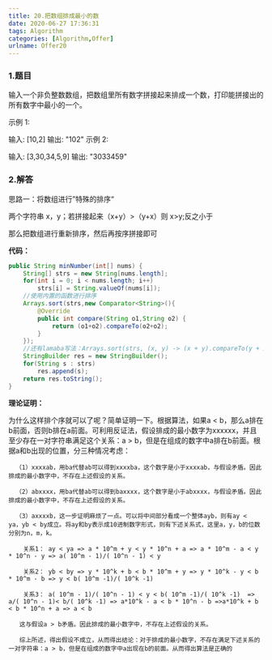```yaml
---
title: 20.把数组排成最小的数
date: 2020-06-27 17:36:31
tags: Algorithm
categories: [Algorithm,Offer]
urlname: Offer20
---
```


### 1.题目

输入一个非负整数数组，把数组里所有数字拼接起来排成一个数，打印能拼接出的所有数字中最小的一个。

示例 1:

输入: [10,2]
输出: "102"
示例 2:

输入: [3,30,34,5,9]
输出: "3033459"



### 2.解答

思路一：将数组进行”特殊的排序“

两个字符串 x，y；若拼接起来（x+y）>（y+x）则 x>y;反之小于

那么把数组进行重新排序，然后再按序拼接即可

**代码：**

```java
public String minNumber(int[] nums) {
    String[] strs = new String[nums.length];
    for(int i = 0; i < nums.length; i++)
        strs[i] = String.valueOf(nums[i]);
    //使用内置的函数进行排序
    Arrays.sort(strs,new Comparator<String>(){
        @Override
        public int compare(String o1,String o2) {
            return (o1+o2).compareTo(o2+o2);
        }
    });
    //还有lamaba写法：Arrays.sort(strs, (x, y) -> (x + y).compareTo(y + x));
    StringBuilder res = new StringBuilder();
    for(String s : strs)
        res.append(s);
    return res.toString();
}
```

**理论证明：**

为什么这样排个序就可以了呢？简单证明一下。根据算法，如果a < b，那么a排在b前面，否则b排在a前面。可利用反证法，假设排成的最小数字为xxxxxx，并且至少存在一对字符串满足这个关系：a > b，但是在组成的数字中a排在b前面。根据a和b出现的位置，分三种情况考虑：

```
  （1）xxxxab，用ba代替ab可以得到xxxxba，这个数字是小于xxxxab，与假设矛盾。因此排成的最小数字中，不存在上述假设的关系。

  （2）abxxxx，用ba代替ab可以得到baxxxx，这个数字是小于abxxxx，与假设矛盾。因此排成的最小数字中，不存在上述假设的关系。

  （3）axxxxb，这一步证明麻烦了一点。可以将中间部分看成一个整体ayb，则有ay < ya，yb < by成立。将ay和by表示成10进制数字形式，则有下述关系式，这里a，y，b的位数分别为n，m，k。

    关系1： ay < ya => a * 10^m + y < y * 10^n + a => a * 10^m - a < y * 10^n - y => a( 10^m - 1)/( 10^n - 1) < y

    关系2： yb < by => y * 10^k + b < b * 10^m + y => y * 10^k - y < b * 10^m - b => y < b( 10^m -1)/( 10^k -1) 

    关系3： a( 10^m - 1)/( 10^n - 1) < y < b( 10^m -1)/( 10^k -1)  => a/( 10^n - 1)< b/( 10^k -1) => a*10^k - a < b * 10^n - b =>a*10^k + b < b * 10^n + a => a < b

   这与假设a > b矛盾。因此排成的最小数字中，不存在上述假设的关系。

   综上所述，得出假设不成立，从而得出结论：对于排成的最小数字，不存在满足下述关系的一对字符串：a > b，但是在组成的数字中a出现在b的前面。从而得出算法是正确的
```